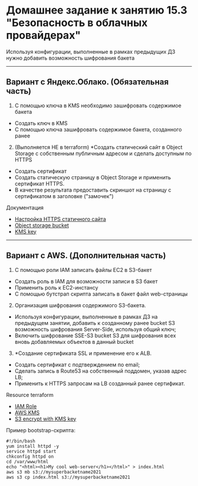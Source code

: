 # Домашнее задание к занятию 15.3 "Безопасность в облачных провайдерах"
Используя конфигурации, выполненные в рамках предыдущих ДЗ нужно добавить возможность шифрования бакета

---
## Вариант с Яндекс.Облако. (Обязательная часть)
1. С помощью ключа в KMS необходимо зашифровать содержимое бакета
- Создать ключ в KMS
- С помощью ключа зашифровать содержимое бакета, созданного ранее
2. (Выполняется НЕ в terraform) *Создать статический сайт в Object Storage c собственным публичным адресом и сделать доступным по HTTPS
- Создать сертификат
- Создать статическую страницу в Object Storage и применить сертификат HTTPS. 
- В качестве результата предоставить скриншот на страницу с сертификатом в заголовке ("замочек")

Документация
- [Настройка HTTPS статичного сайта](https://cloud.yandex.ru/docs/storage/operations/hosting/certificate)
- [Object storage bucket](https://registry.terraform.io/providers/yandex-cloud/yandex/latest/docs/resources/storage_bucket)
- [KMS key](https://registry.terraform.io/providers/yandex-cloud/yandex/latest/docs/resources/kms_symmetric_key)
--- 
## Вариант с AWS. (Дополнительная часть)

1. С помощью роли IAM записать файлы ЕС2 в S3-бакет
- Создать роль в IAM для возможности записи в S3 бакет
- Применить роль к ЕС2-инстансу
- С помощью бутстрап скрипта записать в бакет файл web-страницы
2. Организация шифрования содержимого S3-бакета.
- Используя конфигурации, выполненные в рамках ДЗ на предыдущем занятии, добавить к созданному ранее bucket S3 возможность шифрования Server-Side, используя общий ключ;
- Включить шифрование SSE-S3 bucket S3 для шифрования всех вновь добавляемых объектов в данный bucket
3. *Создание сертификата SSL и применение его к ALB.
- Создать сертификат с подтверждением по email;
- Сделать запись в Route53 на собственный поддомен, указав адрес LB;
- Применить к HTTPS запросам на LB созданный ранее сертификат.

Resource terraform
- [IAM Role](https://registry.terraform.io/providers/hashicorp/aws/latest/docs/resources/iam_role)
- [AWS KMS](https://registry.terraform.io/providers/hashicorp/aws/latest/docs/resources/kms_key)
- [S3 encrypt with KMS key](https://registry.terraform.io/providers/hashicorp/aws/latest/docs/resources/s3_bucket_object#encrypting-with-kms-key)

Пример bootstrap-скрипта:
```
#!/bin/bash
yum install httpd -y
service httpd start
chkconfig httpd on
cd /var/www/html
echo "<html><h1>My cool web-server</h1></html>" > index.html
aws s3 mb s3://mysuperbacketname2021
aws s3 cp index.html s3://mysuperbacketname2021
```



